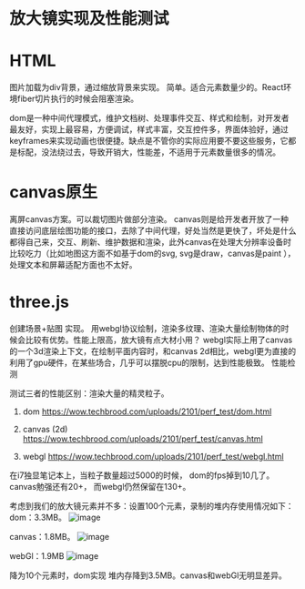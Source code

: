 # 放大镜实现及性能测试

# HTML
图片加载为div背景，通过缩放背景来实现。
简单。适合元素数量少的。React环境fiber切片执行的时候会阻塞渲染。

dom是一种中间代理模式，维护文档树、处理事件交互、样式和绘制，对开发者最友好，实现上最容易，方便调试，样式丰富，交互控件多，界面体验好，通过keyframes来实现动画也很便捷。缺点是不管你的实际应用要不要这些服务，它都是标配，没法绕过去，导致开销大，性能差，不适用于元素数量很多的情况。

# canvas原生

离屏canvas方案。可以裁切图片做部分渲染。
canvas则是给开发者开放了一种直接访问底层绘图功能的接口，去除了中间代理，好处当然是更快了，坏处是什么都得自己来，交互、刷新、维护数据和渲染，此外canvas在处理大分辨率设备时比较吃力（比如地图这方面不如基于dom的svg, svg是draw，canvas是paint ），处理文本和屏幕适配方面也不太好。

# three.js

创建场景+贴图 实现。
用webgl协议绘制，渲染多纹理、渲染大量绘制物体的时候会比较有优势。性能上限高，放大镜有点大材小用？
webgl实际上用了canvas的一个3d渲染上下文，在绘制平面内容时，和canvas 2d相比，webgl更为直接的利用了gpu硬件，在某些场合，几乎可以摆脱cpu的限制，达到性能极致。
性能检测

测试三者的性能区别：渲染大量的精灵粒子。

1. dom
https://wow.techbrood.com/uploads/2101/perf_test/dom.html

2. canvas (2d)
https://wow.techbrood.com/uploads/2101/perf_test/canvas.html

3. webgl
https://wow.techbrood.com/uploads/2101/perf_test/webgl.html

在i7独显笔记本上，当粒子数量超过5000的时候，
dom的fps掉到10几了。
canvas勉强还有20+，
而webgl仍然保留在130+。

考虑到我们的放大镜元素并不多：设置100个元素，录制的堆内存使用情况如下：
dom：3.3MB。
![image](https://user-images.githubusercontent.com/37499101/203945775-0a81b748-3a92-4e0b-a7d4-f183c57bc127.png)


canvas：1.8MB。
![image](https://user-images.githubusercontent.com/37499101/203945820-1b60a395-e742-460b-88bd-c9ae4bc8acf8.png)


webGl：1.9MB
![image](https://user-images.githubusercontent.com/37499101/203945842-2b53ec4d-5a8c-4879-9228-b67b4ed15735.png)


降为10个元素时，dom实现 堆内存降到3.5MB。canvas和webGl无明显差异。
